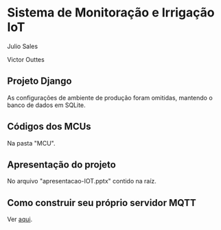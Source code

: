 # Sistema de Monitoração e Irrigação IoT

Julio Sales

Victor Outtes

## Projeto Django
As configurações de ambiente de produção foram omitidas, mantendo o banco de dados em SQLite.

## Códigos dos MCUs
Na pasta "MCU".

## Apresentação do projeto
No arquivo "apresentacao-IOT.pptx" contido na raíz.

## Como construir seu próprio servidor MQTT
Ver [aqui](https://www.digitalocean.com/community/tutorials/how-to-install-and-secure-the-mosquitto-mqtt-messaging-broker-on-ubuntu-18-04-quickstart).
